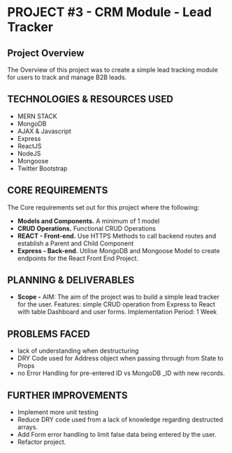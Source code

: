 # PROJECT #3 - CRM Module  - Lead Tracker

## Project Overview

The Overview of this project was to create a simple lead tracking module for users to track and manage B2B leads.

## TECHNOLOGIES & RESOURCES USED
* MERN STACK
* MongoDB
* AJAX & Javascript
* Express
* ReactJS
* NodeJS
* Mongoose
* Twitter Bootstrap

## CORE REQUIREMENTS
The Core requirements set out for this project where the following:

* **Models and Components.** A minimum of 1 model
* **CRUD Operations.** Functional CRUD Operations
* **REACT - Front-end.** Use HTTPS Methods to call backend routes and establish a Parent and Child Component
* **Express - Back-end.** Utilise MongoDB and Mongoose Model to create endpoints for the React Front End Project.

## PLANNING & DELIVERABLES
* **Scope -** 
AIM: The aim of the project was to build a simple lead tracker for the user.
Features: simple CRUD operation from Express to React with table Dashboard and user forms.
Implementation Period: 1 Week

## PROBLEMS FACED
* lack of understanding when destructuring
* DRY Code used for Address object when passing through from State to Props
* no Error Handling for pre-entered ID vs MongoDB _ID with new records.



## FURTHER IMPROVEMENTS
* Implement more unit testing
* Reduce DRY code used from a lack of knowledge regarding destructed arrays.
* Add Form error handling to limit false data being entered by the user.
* Refactor project.
 